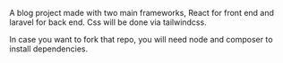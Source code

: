 A blog project made with two main frameworks, React for front end and laravel for back end. Css will be done via tailwindcss.

In case you want to fork that repo, you will need node and composer to install dependencies.
